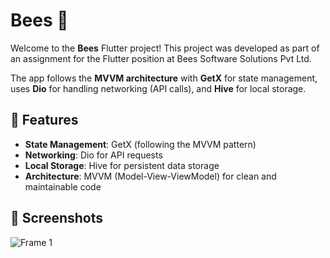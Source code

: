 # Bees 🐝

Welcome to the **Bees** Flutter project! This project was developed as part of an assignment for the Flutter position at Bees Software Solutions Pvt Ltd.

The app follows the **MVVM architecture** with **GetX** for state management, uses **Dio** for handling networking (API calls), and **Hive** for local storage.

## 🚀 Features

- **State Management**: GetX (following the MVVM pattern)
- **Networking**: Dio for API requests
- **Local Storage**: Hive for persistent data storage
- **Architecture**: MVVM (Model-View-ViewModel) for clean and maintainable code

## 📸 Screenshots
![Frame 1](https://github.com/user-attachments/assets/02b368e2-cc27-4922-ae35-4a427c66066c)
